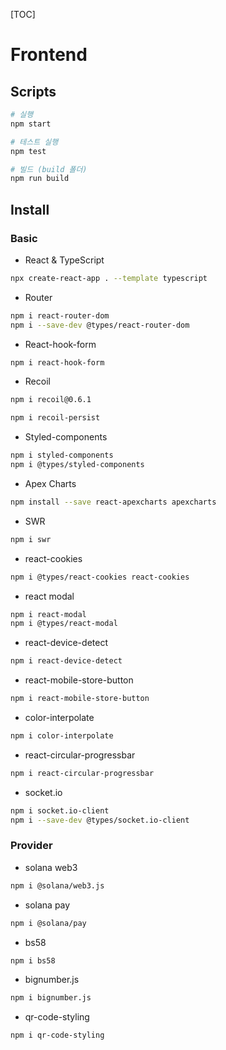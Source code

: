 [TOC]

# Frontend

## Scripts

```bash
# 실행
npm start

# 테스트 실행
npm test

# 빌드 (build 폴더)
npm run build
```

## Install

### Basic

- React & TypeScript

```bash
npx create-react-app . --template typescript
```

- Router

```bash
npm i react-router-dom
npm i --save-dev @types/react-router-dom
```

- React-hook-form

```bash
npm i react-hook-form
```

- Recoil

```bash
npm i recoil@0.6.1

npm i recoil-persist
```

- Styled-components

```bash
npm i styled-components
npm i @types/styled-components
```

- Apex Charts

```bash
npm install --save react-apexcharts apexcharts
```

- SWR

```bash
npm i swr
```

- react-cookies

```bash
npm i @types/react-cookies react-cookies
```

- react modal

```bash
npm i react-modal
npm i @types/react-modal
```

- react-device-detect

```bash
npm i react-device-detect
```

- react-mobile-store-button

```bash
npm i react-mobile-store-button
```

- color-interpolate

```bash
npm i color-interpolate
```

- react-circular-progressbar

```bash
npm i react-circular-progressbar
```

- socket.io

```bash
npm i socket.io-client
npm i --save-dev @types/socket.io-client
```

### Provider

- solana web3

```bash
npm i @solana/web3.js
```

- solana pay

```bash
npm i @solana/pay
```

- bs58

```bash
npm i bs58
```

- bignumber.js

```bash
npm i bignumber.js
```

- qr-code-styling

```bas
npm i qr-code-styling
```
